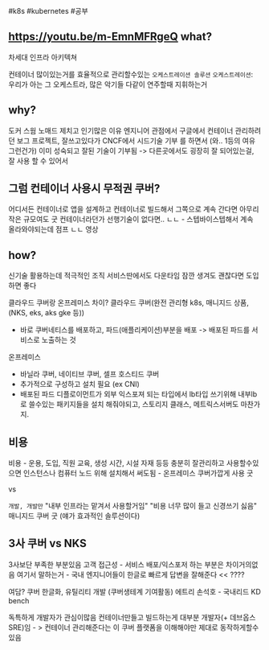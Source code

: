 #k8s #kubernetes #공부 

https://youtu.be/m-EmnMFRgeQ
what?
---
차세대 인프라 아키텍쳐

컨테이너 많이있는거를 효율적으로 관리할수있는 `오케스트레이션 솔루션`
`오케스트레이션`: 우리가 아는 그 오케스트라, 많은 악기들 다같이 연주할때 지휘하는거

why?
---
도커 스웜 노매드 제치고 인기많은 이유
엔지니어 관점에서
구글에서 컨테이너 관리하려던 보그 프로젝트, 잘쓰고있다가
CNCF에서 시드기술 기부 를 하면서 (와.. 1등의 여유 그런건가) 이미 성숙되고 잘된 기술이 기부됨
-> 다른곳에서도 굉장히 잘 되어있는걸, 잘 사용 할 수 있어서

그럼 컨테이너 사용시 무적권 쿠버?
---
어디서든 컨테이너로 앱을 설계하고 컨테이너로 빌드해서 그쪽으로 계속 간다면
아무리 작은 규모여도 굿
컨테이너라던가 선행기술이 없다면.. ㄴㄴ - 스텝바이스텝해서 계속 올라와야되는데 점프 ㄴㄴ
영상 

how?
---
신기술 활용하는데 적극적인 조직
서비스딴에서도 다운타임 잠깐 생겨도 괜찮다면 도입 하면 좋다


클라우드 쿠버랑 온프레미스 차이?
클라우드 쿠버(완전 관리형 k8s, 매니지드 상품,(NKS, eks, aks gke 등))
- 바로 쿠버네티스를 배포하고, 파드(애플리케이션)부분을 배포 -> 배포된 파드를 서비스로 노출하는 것

온프레미스
- 바닐라 쿠버, 네이티브 쿠버, 셀프 호스티드 쿠버
- 추가적으로 구성하고 설치 필요 (ex CNI)
- 배포된 파드 디플로이먼트가 외부 익스포져 되는 타입에서 lb타입 쓰기위해 내부lb로 쓸수있는 패키지들을 설치 해줘야되고, 스토리지 클래스, 메트릭스서버도 마찬가지.

비용
---
비용 - 운용, 도입, 직원 교육, 생성 시간, 시설 자재 등등
충분히 잘관리하고 사용할수있으면
인스턴스나 컴퓨터 노드 위해 설치해서 써도됨 - 온프레미스 쿠버가깝게 사용 굿

vs

`개발, 개발만`
"내부 인프라는 맡겨서 사용할거임"
"비용 너무 많이 들고 신경쓰기 싫음"
매니지드 쿠버 굿 (얘가 효과적인 솔루션이다)

3사 쿠버 vs NKS
---
3사보단 부족한 부분있음
고객 접근성 - 서비스 배포/익스포저 하는 부분은 차이거의없음
여기서 말하는거 - 국내 엔지니어들이 한글로 빠르게 답변을 잘해준다 << ????

여담?
쿠버 한글화, 유틸리티 개발 (쿠버생테계 기여활동)
에트리 손석호 - 국내리드
KD bench

독특하게 개발자가 관심이많음
컨테이너만들고 빌드하는게 대부분 개발자(+ 데브옵스 SRE)임 - > 컨테이너 관리해준다는 이 쿠버 플랫폼을 이해해야만 제대로 동작하게할수있음
